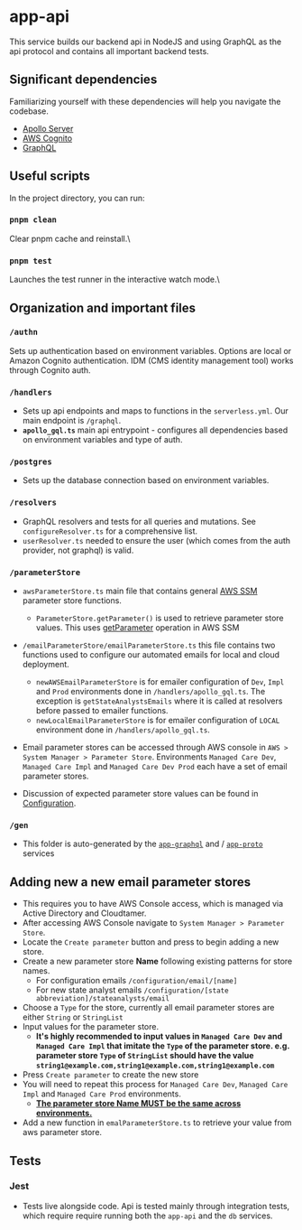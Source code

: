 # app-api

This service builds our backend api in NodeJS and using GraphQL as the api protocol and contains all important backend tests.

## Significant dependencies

Familiarizing yourself with these dependencies will help you navigate the codebase.

-   [Apollo Server](https://www.apollographql.com/docs/apollo-server/)
-   [AWS Cognito](https://docs.aws.amazon.com/cognito/latest/developerguide/what-is-amazon-cognito.html)
-   [GraphQL](https://graphql.org/learn/)

## Useful scripts

In the project directory, you can run:

### `pnpm clean`

Clear pnpm cache and reinstall.\

### `pnpm test`

Launches the test runner in the interactive watch mode.\

## Organization and important files

### `/authn`

Sets up authentication based on environment variables. Options are local or Amazon Cognito authentication. IDM (CMS identity management tool) works through Cognito auth.

### `/handlers`

-   Sets up api endpoints and maps to functions in the `serverless.yml`. Our main endpoint is `/graphql`.
-   **`apollo_gql.ts`** main api entrypoint - configures all dependencies based on environment variables and type of auth.

### `/postgres`

-   Sets up the database connection based on environment variables.

### `/resolvers`

-   GraphQL resolvers and tests for all queries and mutations. See `configureResolver.ts` for a comprehensive list.
-   `userResolver.ts` needed to ensure the user (which comes from the auth provider, not graphql) is valid.

### `/parameterStore`

-   `awsParameterStore.ts` main file that contains general [AWS SSM](https://docs.aws.amazon.com/AWSJavaScriptSDK/latest/AWS/SSM.html) parameter store functions.
    -   `ParameterStore.getParameter()` is used to retrieve parameter store values. This uses [getParameter](https://docs.aws.amazon.com/AWSJavaScriptSDK/latest/AWS/SSM.html#getParameter-property) operation in AWS SSM
-   `/emailParameterStore/emailParameterStore.ts` this file contains two functions used to configure our automated emails for local and cloud deployment.

    -   `newAWSEmailParameterStore` is for emailer configuration of `Dev`, `Impl` and `Prod` environments done in `/handlers/apollo_gql.ts`. The exception is `getStateAnalystsEmails` where it is called at resolvers before passed to emailer functions.
    -   `newLocalEmailParameterStore` is for emailer configuration of `LOCAL` environment done in `/handlers/apollo_gql.ts`.

-   Email parameter stores can be accessed through AWS console in `AWS > System Manager > Parameter Store`. Environments `Managed Care Dev`, `Managed Care Impl` and `Managed Care Dev Prod` each have a set of email parameter stores.
-   Discussion of expected parameter store values can be found in [Configuration](../../docs/Configuration.md).

### `/gen`

-   This folder is auto-generated by the [`app-graphql`](../app-graphql) and / [`app-proto`](../app-proto) services

## Adding new a new email parameter stores

-   This requires you to have AWS Console access, which is managed via Active Directory and Cloudtamer.
-   After accessing AWS Console navigate to `System Manager > Parameter Store`.
-   Locate the `Create parameter` button and press to begin adding a new store.
-   Create a new parameter store **Name** following existing patterns for store names.
    -   For configuration emails `/configuration/email/[name]`
    -   For new state analyst emails `/configuration/[state abbreviation]/stateanalysts/email`
-   Choose a `Type` for the store, currently all email parameter stores are either `String` or `StringList`
-   Input values for the parameter store.
    -   **It's highly recommended to input values in `Managed Care Dev` and `Managed Care Impl` that imitate the `Type` of the parameter store. e.g. parameter store `Type` of `StringList` should have the value `string1@example.com,string1@example.com,string1@example.com`**
-   Press `Create parameter` to create the new store
-   You will need to repeat this process for `Managed Care Dev`, `Managed Care Impl` and `Managed Care Prod` environments.
    -   <u>**The parameter store Name MUST be the same across environments.**</u>
-   Add a new function in `emalParameterStore.ts` to retrieve your value from aws parameter store.

## Tests

### Jest

-   Tests live alongside code. Api is tested mainly through integration tests, which require require running both the `app-api` and the `db` services.
